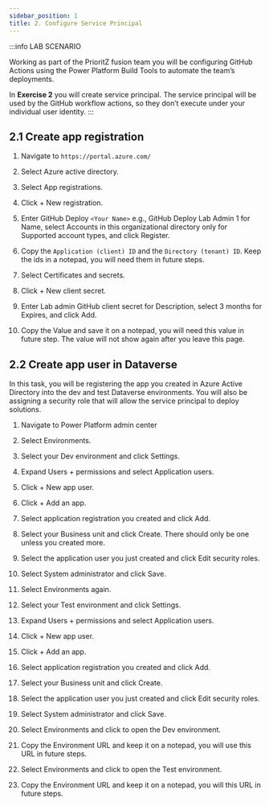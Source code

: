 ```yaml
---
sidebar_position: 1
title: 2. Configure Service Principal
---
```


:::info LAB SCENARIO

Working as part of the PrioritZ fusion team you will be configuring GitHub Actions using the Power Platform Build Tools to automate the team’s deployments.


In **Exercise 2** you will create service principal. The service principal will be used by the GitHub workflow actions, so they don’t execute under your individual user identity.
:::

## 2.1 Create app registration

1.	Navigate to `https://portal.azure.com/`
2.	Select Azure active directory.
3.	Select App registrations.
4.	Click + New registration.

5.	Enter GitHub Deploy `<Your Name>` e.g., GitHub Deploy Lab Admin 1 for Name, select Accounts in this organizational directory only for Supported account types, and click Register.

6.	Copy the `Application (client) ID` and the `Directory (tenant) ID`. Keep the ids in a notepad, you will need them in future steps.

7.	Select Certificates and secrets.
8.	Click + New client secret.
9.	Enter Lab admin GitHub client secret for Description, select 3 months for Expires, and click Add.

10.	Copy the Value and save it on a notepad, you will need this value in future step. The value will not show again after you leave this page.

## 2.2 Create app user in Dataverse

In this task, you will be registering the app you created in Azure Active Directory into the dev and test Dataverse environments.   You will also be assigning a security role that will allow the service principal to deploy solutions.

1.	Navigate to Power Platform admin center 
2.	Select Environments.
3.	Select your Dev environment and click Settings.
4.	Expand Users + permissions and select Application users.

5.	Click + New app user.
6.	Click + Add an app.

7.	Select application registration you created and click Add.
8.	Select your Business unit and click Create. There should only be one unless you created more.
9.	Select the application user you just created and click Edit security roles.

10.	Select System administrator and click Save.
11.	Select Environments again.
12.	Select your Test environment and click Settings.
13.	Expand Users + permissions and select Application users.


14.	Click + New app user.
15.	Click + Add an app.


16.	Select application registration you created and click Add.
17.	Select your Business unit and click Create.
18.	Select the application user you just created and click Edit security roles.


19.	Select System administrator and click Save.
20.	Select Environments and click to open the Dev environment.
21.	Copy the Environment URL and keep it on a notepad, you will use this URL in future steps.


22.	Select Environments and click to open the Test environment.
23.	Copy the Environment URL and keep it on a notepad, you will this URL in future steps.
